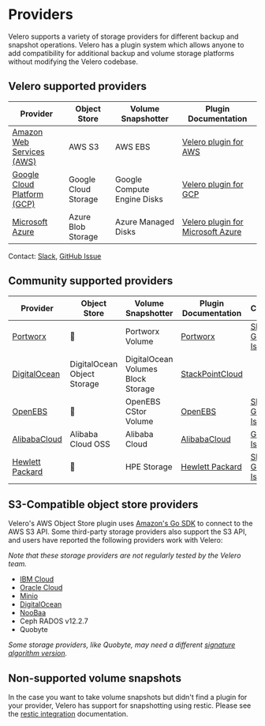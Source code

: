 # Providers

Velero supports a variety of storage providers for different backup and snapshot operations. Velero has a plugin system which allows anyone to add compatibility for additional backup and volume storage platforms without modifying the Velero codebase.

## Velero supported providers

| Provider                          | Object Store        | Volume Snapshotter           | Plugin Documentation                    |
|-----------------------------------|---------------------|------------------------------|-----------------------------------------|
| [Amazon Web Services (AWS)][7]    | AWS S3              | AWS EBS                      | [Velero plugin for AWS][8]              |
| [Google Cloud Platform (GCP)][11] | Google Cloud Storage| Google Compute Engine Disks  | [Velero plugin for GCP][12]             |
| [Microsoft Azure][9]              | Azure Blob Storage  | Azure Managed Disks          | [Velero plugin for Microsoft Azure][10] |


Contact: [Slack][28], [GitHub Issue][29]

## Community supported providers

| Provider                  | Object Store                 | Volume Snapshotter                 | Plugin Documentation   | Contact                         |
|---------------------------|------------------------------|------------------------------------|------------------------|---------------------------------|
| [Portworx][31]            | 🚫                           | Portworx Volume                    | [Portworx][32]         | [Slack][33], [GitHub Issue][34] |
| [DigitalOcean][15]        | DigitalOcean Object Storage  | DigitalOcean Volumes Block Storage | [StackPointCloud][16]  |                                 |
| [OpenEBS][17]             | 🚫                           | OpenEBS CStor Volume               | [OpenEBS][18]          | [Slack][19], [GitHub Issue][20] |
| [AlibabaCloud][21]        | Alibaba Cloud OSS            | Alibaba Cloud                      | [AlibabaCloud][22]     | [GitHub Issue][23]              |
| [Hewlett Packard][24]     | 🚫                           | HPE Storage                        | [Hewlett Packard][25]  | [Slack][26], [GitHub Issue][27] |

## S3-Compatible object store providers

Velero's AWS Object Store plugin uses [Amazon's Go SDK][0] to connect to the AWS S3 API. Some third-party storage providers also support the S3 API, and users have reported the following providers work with Velero:

_Note that these storage providers are not regularly tested by the Velero team._

 * [IBM Cloud][1]
 * [Oracle Cloud][2]
 * [Minio][3]
 * [DigitalOcean][4]
 * [NooBaa][5]
 * Ceph RADOS v12.2.7
 * Quobyte

_Some storage providers, like Quobyte, may need a different [signature algorithm version][6]._

## Non-supported volume snapshots

In the case you want to take volume snapshots but didn't find a plugin for your provider, Velero has support for snapshotting using restic. Please see the [restic integration][30] documentation.

[0]: https://github.com/aws/aws-sdk-go/aws
[1]: contributions/ibm-config.md
[2]: contributions/oracle-config.md
[3]: contributions/minio.md
[4]: https://github.com/StackPointCloud/ark-plugin-digitalocean
[5]: http://www.noobaa.com/
[6]: https://github.com/vmware-tanzu/velero-plugin-for-aws/blob/master/backupstoragelocation.md
[7]: https://aws.amazon.com
[8]: https://github.com/vmware-tanzu/velero-plugin-for-aws
[9]: https://azure.com
[10]: https://github.com/vmware-tanzu/velero-plugin-for-microsoft-azure
[11]: https://cloud.google.com
[12]: https://github.com/vmware-tanzu/velero-plugin-for-gcp
[15]: https://www.digitalocean.com/
[16]: https://github.com/StackPointCloud/ark-plugin-digitalocean
[17]: https://openebs.io/
[18]: https://github.com/openebs/velero-plugin
[19]: https://openebs-community.slack.com/
[20]: https://github.com/openebs/velero-plugin/issues
[21]: https://www.alibabacloud.com/
[22]: https://github.com/AliyunContainerService/velero-plugin
[23]: https://github.com/AliyunContainerService/velero-plugin/issues
[24]: https://www.hpe.com/us/en/storage.html
[25]: https://github.com/hpe-storage/velero-plugin
[26]: https://slack.hpedev.io/
[27]: https://github.com/hpe-storage/velero-plugin/issues
[28]: https://kubernetes.slack.com/messages/velero
[29]: https://github.com/vmware-tanzu/velero/issues
[30]: restic.md
[31]: https://portworx.com/
[32]: https://docs.portworx.com/scheduler/kubernetes/ark.html
[33]: https://portworx.slack.com/messages/px-k8s
[34]: https://github.com/portworx/ark-plugin/issues
